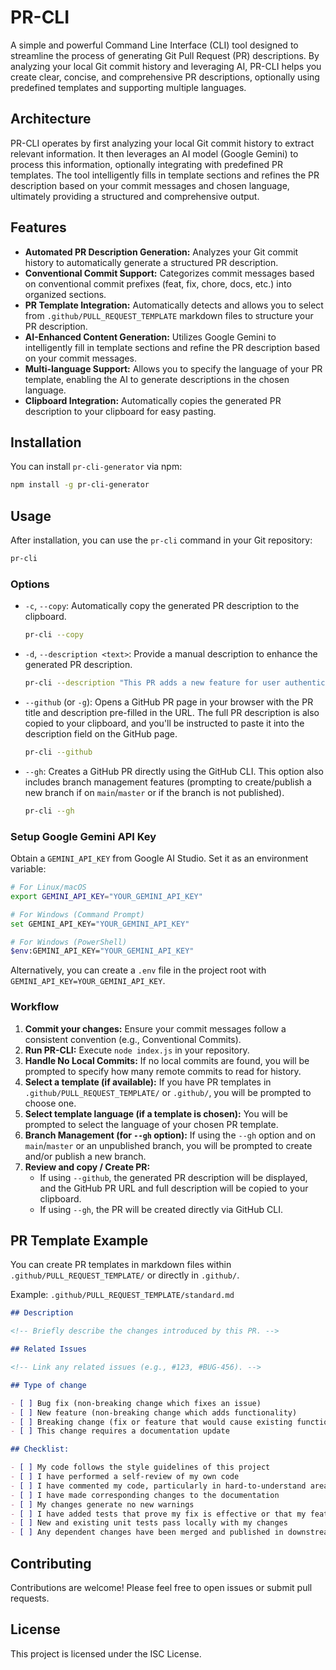 # PR-CLI

A simple and powerful Command Line Interface (CLI) tool designed to streamline the process of generating Git Pull Request (PR) descriptions. By analyzing your local Git commit history and leveraging AI, PR-CLI helps you create clear, concise, and comprehensive PR descriptions, optionally using predefined templates and supporting multiple languages.

## Architecture

PR-CLI operates by first analyzing your local Git commit history to extract relevant information. It then leverages an AI model (Google Gemini) to process this information, optionally integrating with predefined PR templates. The tool intelligently fills in template sections and refines the PR description based on your commit messages and chosen language, ultimately providing a structured and comprehensive output.

## Features

- **Automated PR Description Generation:** Analyzes your Git commit history to automatically generate a structured PR description.
- **Conventional Commit Support:** Categorizes commit messages based on conventional commit prefixes (feat, fix, chore, docs, etc.) into organized sections.
- **PR Template Integration:** Automatically detects and allows you to select from `.github/PULL_REQUEST_TEMPLATE` markdown files to structure your PR description.
- **AI-Enhanced Content Generation:** Utilizes Google Gemini to intelligently fill in template sections and refine the PR description based on your commit messages.
- **Multi-language Support:** Allows you to specify the language of your PR template, enabling the AI to generate descriptions in the chosen language.
- **Clipboard Integration:** Automatically copies the generated PR description to your clipboard for easy pasting.

## Installation

You can install `pr-cli-generator` via npm:

```bash
npm install -g pr-cli-generator
```

## Usage

After installation, you can use the `pr-cli` command in your Git repository:

```bash
pr-cli
```

### Options

- `-c`, `--copy`: Automatically copy the generated PR description to the clipboard.

  ```bash
  pr-cli --copy
  ```

- `-d`, `--description <text>`: Provide a manual description to enhance the generated PR description.

  ```bash
  pr-cli --description "This PR adds a new feature for user authentication."
  ```

- `--github` (or `-g`): Opens a GitHub PR page in your browser with the PR title and description pre-filled in the URL. The full PR description is also copied to your clipboard, and you'll be instructed to paste it into the description field on the GitHub page.
  ```bash
  pr-cli --github
  ```
- `--gh`: Creates a GitHub PR directly using the GitHub CLI. This option also includes branch management features (prompting to create/publish a new branch if on `main`/`master` or if the branch is not published).
  ```bash
  pr-cli --gh
  ```

### Setup Google Gemini API Key

Obtain a `GEMINI_API_KEY` from Google AI Studio.
Set it as an environment variable:

```bash
# For Linux/macOS
export GEMINI_API_KEY="YOUR_GEMINI_API_KEY"

# For Windows (Command Prompt)
set GEMINI_API_KEY="YOUR_GEMINI_API_KEY"

# For Windows (PowerShell)
$env:GEMINI_API_KEY="YOUR_GEMINI_API_KEY"
```

Alternatively, you can create a `.env` file in the project root with `GEMINI_API_KEY=YOUR_GEMINI_API_KEY`.

### Workflow

1.  **Commit your changes:** Ensure your commit messages follow a consistent convention (e.g., Conventional Commits).
2.  **Run PR-CLI:** Execute `node index.js` in your repository.
3.  **Handle No Local Commits:** If no local commits are found, you will be prompted to specify how many remote commits to read for history.
4.  **Select a template (if available):** If you have PR templates in `.github/PULL_REQUEST_TEMPLATE/` or `.github/`, you will be prompted to choose one.
5.  **Select template language (if a template is chosen):** You will be prompted to select the language of your chosen PR template.
6.  **Branch Management (for `--gh` option):** If using the `--gh` option and on `main`/`master` or an unpublished branch, you will be prompted to create and/or publish a new branch.
7.  **Review and copy / Create PR:**
    - If using `--github`, the generated PR description will be displayed, and the GitHub PR URL and full description will be copied to your clipboard.
    - If using `--gh`, the PR will be created directly via GitHub CLI.

## PR Template Example

You can create PR templates in markdown files within `.github/PULL_REQUEST_TEMPLATE/` or directly in `.github/`.

Example: `.github/PULL_REQUEST_TEMPLATE/standard.md`

```markdown
## Description

<!-- Briefly describe the changes introduced by this PR. -->

## Related Issues

<!-- Link any related issues (e.g., #123, #BUG-456). -->

## Type of change

- [ ] Bug fix (non-breaking change which fixes an issue)
- [ ] New feature (non-breaking change which adds functionality)
- [ ] Breaking change (fix or feature that would cause existing functionality to not work as expected)
- [ ] This change requires a documentation update

## Checklist:

- [ ] My code follows the style guidelines of this project
- [ ] I have performed a self-review of my own code
- [ ] I have commented my code, particularly in hard-to-understand areas
- [ ] I have made corresponding changes to the documentation
- [ ] My changes generate no new warnings
- [ ] I have added tests that prove my fix is effective or that my feature works
- [ ] New and existing unit tests pass locally with my changes
- [ ] Any dependent changes have been merged and published in downstream modules
```

## Contributing

Contributions are welcome! Please feel free to open issues or submit pull requests.

## License

This project is licensed under the ISC License.
